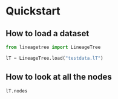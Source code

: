 # Quickstart

## How to load a dataset

```python
from lineagetree import LineageTree

lT = LineageTree.load("testdata.lT")
```

## How to look at all the nodes

```python
lT.nodes
```
